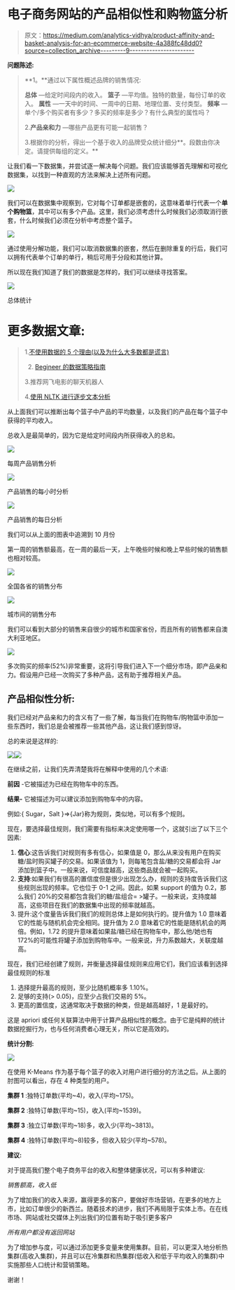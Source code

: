 # 电子商务网站的产品相似性和购物篮分析

> 原文：<https://medium.com/analytics-vidhya/product-affinity-and-basket-analysis-for-an-ecommerce-website-4a388fc48dd0?source=collection_archive---------9----------------------->

**问题陈述:**

> **1。**通过以下属性概述品牌的销售情况:
> 
> **总体** —给定时间段内的收入。
> **篮子** —平均值。独特的数量，每份订单的收入。
> **属性** —一天中的时间、一周中的日期、地理位置、支付类型。
> **频率** —单个/多个购买者有多少？多买的频率是多少？有什么典型的属性吗？
> 
> 2.**产品亲和力** —哪些产品更有可能一起销售？
> 
> 3.根据你的分析，得出一个基于收入的品牌受众统计细分**。段数由你决定。请提供每组的定义。**

让我们看一下数据集，并尝试逐一解决每个问题。我们应该能够首先理解和可视化数据集，以找到一种直观的方法来解决上述所有问题。

![](img/1e83a7c8dd1b2be266e431c7db0978bc.png)

我们可以在数据集中观察到，它对每个订单都是嵌套的，这意味着单行代表一个**单个购物篮**，其中可以有多个产品。这里，我们必须考虑什么时候我们必须取消行嵌套，什么时候我们必须在分析中考虑整个篮子。

![](img/649c2ff8f469ec005cdbceaed046e4c3.png)

通过使用分解功能，我们可以取消数据集的嵌套，然后在删除重复的行后，我们可以拥有代表单个订单的单行，稍后可用于分段和其他计算。

所以现在我们知道了我们的数据是怎样的，我们可以继续寻找答案。

![](img/41d763510486589b4436a68196eabb91.png)

总体统计

# 更多数据文章:

> 1.[不使用数据的 5 个理由(以及为什么大多数都是谎言)](https://amitb0007.medium.com/5-reasons-not-to-use-data-and-why-most-are-bs-92cf5e369011)
> 
> 2. [Begineer 的数据策略指南](https://amitb0007.medium.com/beginners-guide-to-data-strategy-625d65dc23da?source=your_stories_page----------------------------------------)
> 
> 3.推荐网飞电影的聊天机器人
> 
> 4.[使用 NLTK 进行逐步文本分析](/analytics-vidhya/step-by-step-text-analysis-and-sentiment-analysis-using-nltk-c971bf755df6)

从上面我们可以推断出每个篮子中产品的平均数量，以及我们的产品在每个篮子中获得的平均收入。

总收入是最简单的，因为它是给定时间段内所获得收入的总和。

![](img/cda243961f356139f38b60be5b124064.png)

每周产品销售分析

![](img/127424ad1d1752903ff95fdfcbc7c42f.png)

产品销售的每小时分析

![](img/ee0b5f6701d63dc86d51d3d8b2beeb3f.png)

产品销售的每日分析

我们可以从上面的图表中追溯到 10 月份

第一周的销售额最高，在一周的最后一天，上午晚些时候和晚上早些时候的销售额也相对较高。

![](img/7cf8c20540dc9b3e1515773fd448825d.png)

全国各省的销售分布

![](img/8d3b154704acfce6f41baa314ea595f1.png)

城市间的销售分布

我们可以看到大部分的销售来自很少的城市和国家省份，而且所有的销售都来自澳大利亚地区。

![](img/5810f975924577d3ccf960fdd347ca9d.png)

多次购买的频率(52%)非常重要，这将引导我们进入下一个细分市场，即产品亲和力。假设用户已经一次购买了多种产品，这有助于推荐相关产品。

## 产品相似性分析:

我们已经对产品亲和力的含义有了一些了解，每当我们在购物车/购物篮中添加一些东西时，我们总是会被推荐一些其他产品，这让我们感到惊讶。

总的来说是这样的:

![](img/7bb6524a2c21e60145703e76c0ec4ac5.png)![](img/a4e7fb71c934da79340bfd19bb23cf61.png)

在继续之前，让我们先弄清楚我将在解释中使用的几个术语:

**前因** -它被描述为已经在购物车中的东西。

**结果-** 它被描述为可以建议添加到购物车中的内容。

例如:{ Sugar，Salt }=>{Jar}称为规则，类似地，可以有多个规则。

现在，要选择最佳规则，我们需要有指标来决定使用哪一个，这就引出了以下三个因素:

1.  **信心**:这告诉我们对规则有多有信心，如果值是 0，那么从来没有用户在购买糖/盐时购买罐子的交易。如果该值为 1，则每笔包含盐/糖的交易都会将 Jar 添加到篮子中。一般来说，可信度越高，这些商品就会被一起购买。
2.  **支持**:如果我们有很高的置信度但是很少出现怎么办，规则的支持度告诉我们这些规则出现的频率。它也位于 0-1 之间。因此，如果 support 的值为 0.2，那么我们 20%的交易都包含我们的糖/盐组合= >罐子。一般来说，支持度越高，这些项目在我们的数据集中出现的频率就越高。
3.  提升:这个度量告诉我们我们的规则总体上是如何执行的。提升值为 1.0 意味着它的性能与随机机会完全相同。提升值为 2.0 意味着它的性能是随机机会的两倍。例如，1.72 的提升意味着如果盐/糖已经在购物车中，那么他/她也有 172%的可能性将罐子添加到购物车中。一般来说，升力系数越大，关联度越高。

现在，我们已经创建了规则，并衡量选择最佳规则来应用它们，我们应该看到选择最佳规则的标准

1.  选择提升最高的规则，至少比随机概率多 1.10%。
2.  足够的支持(> 0.05)，应至少占我们交易的 5%。
3.  更高的置信度，这通常取决于数据的种类，但是越高越好，1 是最好的。

这是 apriori 或任何关联算法中用于计算产品相似性的概念。由于它是纯粹的统计数据挖掘行为，也与任何消费者心理无关，所以它是高效的。

**统计分割:**

![](img/6a2b6796e011e9366ac6d82ce3a54f1c.png)

在使用 K-Means 作为基于每个篮子的收入对用户进行细分的方法之后。从上面的肘图可以看出，存在 4 种类型的用户。

**集群 1** :独特订单数(平均~4)，收入(平均~175)。

**集群 2** :独特订单数(平均~15)，收入(平均~1539)。

**集群 3** :独立订单数(平均~18)多，收入少(平均~3813)。

**集群 4** :独特订单数(平均~8)较多，但收入较少(平均~578)。

**建议:**

对于提高我们整个电子商务平台的收入和整体健康状况，可以有多种建议:

*销售额高，收入低*

为了增加我们的收入来源，赢得更多的客户，要做好市场营销，在更多的地方上市，比如订单很少的新西兰。随着技术的进步，我们不再局限于实体上市。在在线市场、网站或社交媒体上列出我们的位置有助于吸引更多客户

*所有用户都没有返回网站*

为了增加参与度，可以通过添加更多变量来使用集群。目前，可以更深入地分析热集群(高收入集群)，并且可以在冷集群和热集群(低收入和低于平均收入的集群)中实施那些人口统计和营销策略。

谢谢！
